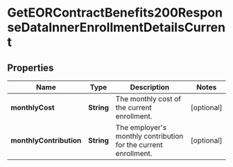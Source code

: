 

# GetEORContractBenefits200ResponseDataInnerEnrollmentDetailsCurrent


## Properties

| Name | Type | Description | Notes |
|------------ | ------------- | ------------- | -------------|
|**monthlyCost** | **String** | The monthly cost of the current enrollment. |  [optional] |
|**monthlyContribution** | **String** | The employer&#39;s monthly contribution for the current enrollment. |  [optional] |



